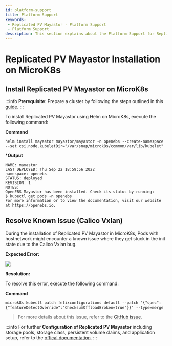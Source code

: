 ```yaml
---
id: platform-support
title: Platform Support
keywords:
 - Replicated PV Mayastor - Platform Support
 - Platform Support
description: This section explains about the Platform Support for Replicated PV Mayastor.
---
```

# Replicated PV Mayastor Installation on MicroK8s

## Install Replicated PV Mayastor on MicroK8s

:::info
**Prerequisite**: Prepare a cluster by following the steps outlined in this [guide](../replicated-pv-mayastor/rs-installation.md#preparing-the-cluster).
:::

To install Replicated PV Mayastor using Helm on MicroK8s, execute the following command:

**Command**

```
helm install mayastor mayastor/mayastor -n openebs --create-namespace  --set csi.node.kubeletDir="/var/snap/microk8s/common/var/lib/kubelet"
```

***Output**

```
NAME: mayastor
LAST DEPLOYED: Thu Sep 22 18:59:56 2022
namespace: openebs
STATUS: deployed
REVISION: 1
NOTES:
OpenEBS Mayastor has been installed. Check its status by running:
$ kubectl get pods -n openebs
For more information or to view the documentation, visit our website at https://openebs.io.
```

## Resolve Known Issue (Calico Vxlan)

During the installation of Replicated PV Mayastor in MicroK8s, Pods with hostnetwork might encounter a known issue where they get stuck in the init state due to the Calico Vxlan bug.

**Expected Error:**

![](https://hackmd.io/_uploads/Syigxz7u3.png)

**Resolution:**

To resolve this error, execute the following command:

**Command**

```
microk8s kubectl patch felixconfigurations default --patch '{"spec":{"featureDetectOverride":"ChecksumOffloadBroken=true"}}' --type=merge
```

> For more details about this issue, refer to the [GitHub issue](https://github.com/canonical/microk8s/issues/3695).

:::info
For further **Configuration of Replicated PV Mayastor** including storage pools, storage class, persistent volume claims, and application setup, refer to the [offical documentation](../replicated-pv-mayastor/rs-configuration.md).
:::
